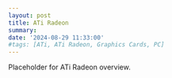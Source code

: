 ```yaml
---
layout: post
title: ATi Radeon
summary: 
date: '2024-08-29 11:33:00'
#tags: [ATi, ATi Radeon, Graphics Cards, PC]
---
```


Placeholder for ATi Radeon overview.